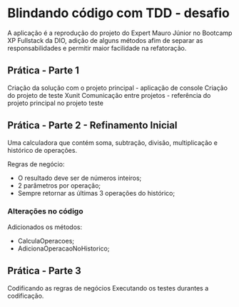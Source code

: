 # Blindando código com TDD - desafio

A aplicação é a reprodução do projeto do Expert Mauro Júnior no Bootcamp XP Fullstack da DIO, adição de alguns métodos afim de separar as responsabilidades e permitir maior facilidade na refatoração.

## Prática - Parte 1

Criação da solução com o projeto principal - aplicação de console
Criação do projeto de teste Xunit
Comunicação entre projetos - referência do projeto principal no projeto teste

## Prática - Parte 2 - Refinamento Inicial

Uma calculadora que contém soma, subtração, divisão, multiplicação e histórico de operações.

Regras de negócio:

- O resultado deve ser de números inteiros;
- 2 parâmetros por operação;
- Sempre retornar as últimas 3 operações do histórico;

### Alterações no código

Adicionados os métodos:

- CalculaOperacoes;
- AdicionaOperacaoNoHistorico;

## Prática - Parte 3

Codificando as regras de negócios
Executando os testes durantes a codificação.
